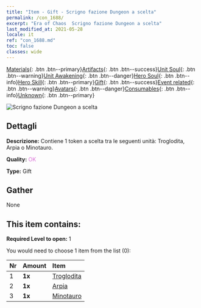 ```yaml
---
title: "Item - Gift - Scrigno fazione Dungeon a scelta"
permalink: /con_1688/
excerpt: "Era of Chaos  Scrigno fazione Dungeon a scelta"
last_modified_at: 2021-05-28
locale: it
ref: "con_1688.md"
toc: false
classes: wide
---
```

 [Materials](/ItemsIT/){: .btn .btn--primary}[Artifacts](/ItemsIT/Artifacts/){: .btn .btn--success}[Unit Soul](/ItemsIT/UnitSoul/){: .btn .btn--warning}[Unit Awakening](/ItemsIT/UnitAwakening/){: .btn .btn--danger}[Hero Soul](/ItemsIT/HeroSoul/){: .btn .btn--info}[Hero Skill](/ItemsIT/HeroSkill/){: .btn .btn--primary}[Gift](/ItemsIT/Gift/){: .btn .btn--success}[Event related](/ItemsIT/Events/){: .btn .btn--warning}[Avatars](/ItemsIT/Avatars/){: .btn .btn--danger}[Consumables](/ItemsIT/Consumables/){: .btn .btn--info}[Unknown](/ItemsIT/Unknown/){: .btn .btn--primary}

 ![Scrigno fazione Dungeon a scelta](/images/t/i_907304.png)

## Dettagli
 **Descrizione:** Contiene 1 token a scelta tra le seguenti unità: Troglodita, Arpia o Minotauro.

 **Quality:** <span style="color: #DA70D6">OK</span>

 **Type:** Gift

## Gather

  None

## This item contains:

 **Required Level to open:** 1

 You would need to choose 1 item from the list (0):

  | Nr | Amount |     Item    |
  |:---|:-------|:------------|
  | 1 |  **1x** | [Troglodita](/ItemsIT/unt_244/) |  | 
  | 2 |  **1x** | [Arpia](/ItemsIT/unt_245/) |  | 
  | 3 |  **1x** | [Minotauro](/ItemsIT/unt_248/) |  | 
